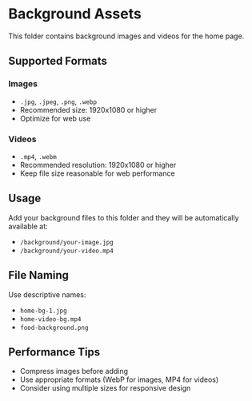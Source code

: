 # Background Assets

This folder contains background images and videos for the home page.

## Supported Formats

### Images
- `.jpg`, `.jpeg`, `.png`, `.webp`
- Recommended size: 1920x1080 or higher
- Optimize for web use

### Videos
- `.mp4`, `.webm`
- Recommended resolution: 1920x1080 or higher
- Keep file size reasonable for web performance

## Usage

Add your background files to this folder and they will be automatically available at:
- `/background/your-image.jpg`
- `/background/your-video.mp4`

## File Naming

Use descriptive names:
- `home-bg-1.jpg`
- `home-video-bg.mp4`
- `food-background.png`

## Performance Tips

- Compress images before adding
- Use appropriate formats (WebP for images, MP4 for videos)
- Consider using multiple sizes for responsive design
